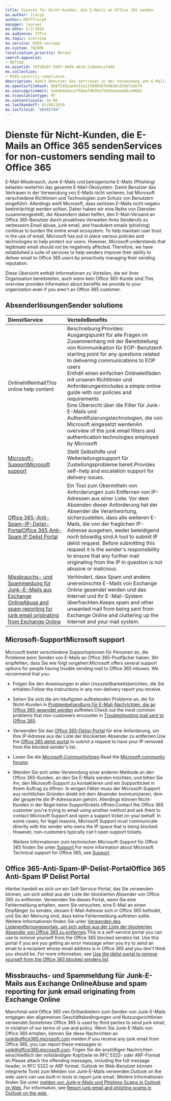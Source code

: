 ```yaml
---
title: Dienste für Nicht-Kunden, die E-Mails an Office 365 senden
ms.author: tracyp
author: MSFTTracyP
manager: laurawi
ms.date: 5/2/2016
ms.audience: ITPro
ms.topic: overview
ms.service: O365-seccomp
ms.custom: TN2DMC
localization_priority: Normal
search.appverid:
- MET150
ms.assetid: 19fd3e0f-8dbf-4049-a810-2c8ee6cefd48
ms.collection:
- M365-security-compliance
description: Damit Benutzer das Vertrauen in der Verwendung von E-Mails nicht verlieren, hat Microsoft verschiedene Richtlinien und Technologien zum Schutz von Benutzern eingeführt.
ms.openlocfilehash: 868f5491ae9433e115090567b40abcd39ef2ebf8
ms.sourcegitcommit: 5eb664b6ecef94aef4018a75684ee4ae66c486bb
ms.translationtype: MT
ms.contentlocale: de-DE
ms.lasthandoff: 03/08/2019
ms.locfileid: "30492794"
---
```

# <a name="services-for-non-customers-sending-mail-to-office-365"></a><span data-ttu-id="dfcf2-103">Dienste für Nicht-Kunden, die E-Mails an Office 365 senden</span><span class="sxs-lookup"><span data-stu-id="dfcf2-103">Services for non-customers sending mail to Office 365</span></span>
  
<span data-ttu-id="dfcf2-p101">E-Mail-Missbrauch, Junk-E-Mails und betrügerische E-Mails (Phishing) belasten weiterhin das gesamte E-Mail-Ökosystem. Damit Benutzer das Vertrauen in der Verwendung von E-Mails nicht verlieren, hat Microsoft verschiedene Richtlinien und Technologien zum Schutz von Benutzern eingeführt. Allerdings weiß Microsoft, dass seriösen E-Mails nicht negativ beeinträchtigt werden sollten. Daher haben wir eine Reihe von Diensten zusammengestellt, die Absendern dabei helfen, den E-Mail-Versand an Office 365-Benutzer durch proaktives Verwalten ihres Senderufs zu verbessern.</span><span class="sxs-lookup"><span data-stu-id="dfcf2-p101">Email abuse, junk email, and fraudulent emails (phishing) continue to burden the entire email ecosystem. To help maintain user trust in the use of email, Microsoft has put in place various policies and technologies to help protect our users. However, Microsoft understands that legitimate email should not be negatively affected. Therefore, we have established a suite of services to help senders improve their ability to deliver email to Office 365 users by proactively managing their sending reputation.</span></span>
  
<span data-ttu-id="dfcf2-108">Diese Übersicht enthält Informationen zu Vorteilen, die wir Ihrer Organisation bereitstellen, auch wenn kein Office 365-Kunde sind.</span><span class="sxs-lookup"><span data-stu-id="dfcf2-108">This overview provides information about benefits we provide to your organization even if you aren't an Office 365 customer.</span></span>
  
## <a name="sender-solutions"></a><span data-ttu-id="dfcf2-109">Absenderlösungen</span><span class="sxs-lookup"><span data-stu-id="dfcf2-109">Sender solutions</span></span>
<span data-ttu-id="dfcf2-110"><a name="sectionSection0"> </a></span><span class="sxs-lookup"><span data-stu-id="dfcf2-110"></span></span>

|<span data-ttu-id="dfcf2-111">**Dienst**</span><span class="sxs-lookup"><span data-stu-id="dfcf2-111">**Service**</span></span>|<span data-ttu-id="dfcf2-112">**Vorteile**</span><span class="sxs-lookup"><span data-stu-id="dfcf2-112">**Benefits**</span></span>|
|:-----|:-----|
|<span data-ttu-id="dfcf2-113">Onlinehilfeinhalt</span><span class="sxs-lookup"><span data-stu-id="dfcf2-113">This online help content</span></span>  <br/> | <span data-ttu-id="dfcf2-114">Beschreibung:</span><span class="sxs-lookup"><span data-stu-id="dfcf2-114">Provides:</span></span>  <br/>  <span data-ttu-id="dfcf2-115">Ausgangspunkt für alle Fragen im Zusammenhang mit der Bereitstellung von Kommunikation für EOP-Benutzer</span><span class="sxs-lookup"><span data-stu-id="dfcf2-115">A starting point for any questions related to delivering communications to EOP users</span></span>  <br/>  <span data-ttu-id="dfcf2-116">Enthält einen einfachen Onlineleitfaden mit unseren Richtlinien und Anforderungen</span><span class="sxs-lookup"><span data-stu-id="dfcf2-116">Includes a simple online guide with our policies and requirements</span></span>  <br/>  <span data-ttu-id="dfcf2-117">Eine Übersicht über die Filter für Junk-E-Mails und Authentifizierungstechnologien, die von Microsoft eingesetzt werden</span><span class="sxs-lookup"><span data-stu-id="dfcf2-117">An overview of the junk email filters and authentication technologies employed by Microsoft</span></span>  <br/> |
|[<span data-ttu-id="dfcf2-118">Microsoft-Support</span><span class="sxs-lookup"><span data-stu-id="dfcf2-118">Microsoft support</span></span>](services-for-non-customers.md#AboutSupport) <br/> |<span data-ttu-id="dfcf2-119">Stellt Selbsthilfe und Weiterleitungssupport für Zustellungsprobleme bereit.</span><span class="sxs-lookup"><span data-stu-id="dfcf2-119">Provides self-help and escalation support for delivery issues.</span></span>  <br/> |
|[<span data-ttu-id="dfcf2-120">Office 365-Anti-Spam-IP-Delist-Portal</span><span class="sxs-lookup"><span data-stu-id="dfcf2-120">Office 365 Anti-Spam IP Delist Portal</span></span>](services-for-non-customers.md#DelistPortal) <br/> |<span data-ttu-id="dfcf2-p102">Ein Tool zum Übermitteln von Anforderungen zum Entfernen von IP-Adressen aus einer Liste. Vor dem Absenden dieser Anforderung hat der Absender die Verantwortung, sicherzustellen, dass alle weiteren E-Mails, die von der fraglichen IP-Adresse ausgehen, weder beleidigend noch böswillig sind.</span><span class="sxs-lookup"><span data-stu-id="dfcf2-p102">A tool to submit IP delist request. Before submitting this request it is the sender's responsibility to ensure that any further mail originating from the IP in question is not abusive or malicious.</span></span>  <br/> |
|[<span data-ttu-id="dfcf2-123">Missbrauchs- und Spammeldung für Junk-E-Mails aus Exchange Online</span><span class="sxs-lookup"><span data-stu-id="dfcf2-123">Abuse and spam reporting for junk email originating from Exchange Online</span></span>](services-for-non-customers.md#ReportOurJunk) <br/> |<span data-ttu-id="dfcf2-124">Verhindert, dass Spam und andere unerwünschte E-Mails von Exchange Online gesendet werden und das Internet und Ihr E-Mail-System überfrachten.</span><span class="sxs-lookup"><span data-stu-id="dfcf2-124">Keeps spam and other unwanted mail from being sent from Exchange Online and cluttering up the Internet and your mail system.</span></span>  <br/> |
   
## <a name="microsoft-support"></a><span data-ttu-id="dfcf2-125">Microsoft-Support</span><span class="sxs-lookup"><span data-stu-id="dfcf2-125">Microsoft support</span></span>
<span data-ttu-id="dfcf2-126"><a name="AboutSupport"> </a></span><span class="sxs-lookup"><span data-stu-id="dfcf2-126"></span></span>

<span data-ttu-id="dfcf2-p103">Microsoft bietet verschiedene Supportoptionen für Personen an, die Probleme beim Senden von E-Mails an Office 365-Postfächer haben. Wir empfehlen, dass Sie wie folgt vorgehen:</span><span class="sxs-lookup"><span data-stu-id="dfcf2-p103">Microsoft offers several support options for people having trouble sending mail to Office 365 inboxes. We recommend that you:</span></span>
  
- <span data-ttu-id="dfcf2-129">Folgen Sie den Anweisungen in allen Unzustellbarkeitsberichten, die Sie erhalten.</span><span class="sxs-lookup"><span data-stu-id="dfcf2-129">Follow the instructions in any non-delivery report you receive.</span></span>
    
- <span data-ttu-id="dfcf2-130">Sehen Sie sich die am häufigsten auftretenden Probleme an, die für Nicht-Kunden in [Problembehandlung für E-Mail-Nachrichten, die an Office 365 gesendet werden](troubleshooting-mail-sent-to-office-365.md) auftreten.</span><span class="sxs-lookup"><span data-stu-id="dfcf2-130">Check out the most common problems that non-customers encounter in [Troubleshooting mail sent to Office 365](troubleshooting-mail-sent-to-office-365.md).</span></span>
    
- <span data-ttu-id="dfcf2-131">Verwenden Sie das [Office 365-Delist-Portal](https://sender.office.com) für eine Anforderung, um Ihre IP-Adresse aus der Liste der blockierten Absender zu entfernen.</span><span class="sxs-lookup"><span data-stu-id="dfcf2-131">Use the [Office 365 delist portal](https://sender.office.com) to submit a request to have your IP removed from the blocked sender's list.</span></span> 
    
- <span data-ttu-id="dfcf2-132">Lesen Sie die [Microsoft-Communityforen](https://community.office365.com/en-us/f/).</span><span class="sxs-lookup"><span data-stu-id="dfcf2-132">Read the [Microsoft community forums](https://community.office365.com/en-us/f/).</span></span>
    
- <span data-ttu-id="dfcf2-p104">Wenden Sie sich unter Verwendung einer anderen Methode an den Office 365-Kunden, an den Sie E-Mails senden möchten, und bitten Sie ihn, den Microsoft-Support zu kontaktieren und ein Supportticket in Ihrem Auftrag zu öffnen. In einigen Fällen muss der Microsoft-Support aus rechtlichen Gründen direkt mit dem Absender kommunizieren, dem der gesperrte die IP-Adressraum gehört. Allerdings können Nicht-Kunden in der Regel keine Supporttickets öffnen.</span><span class="sxs-lookup"><span data-stu-id="dfcf2-p104">Contact the Office 365 customer you're trying to email using another method and ask them to contact Microsoft Support and open a support ticket on your behalf. In some cases, for legal reasons, Microsoft Support must communicate directly with the sender who owns the IP space that is being blocked. However, non-customers typically can't open support tickets.</span></span>
    
     <span data-ttu-id="dfcf2-136">Weitere Informationen zum technischen Microsoft-Support für Office 365 finden Sie unter [Support](https://technet.microsoft.com/library/office-365-support.aspx).</span><span class="sxs-lookup"><span data-stu-id="dfcf2-136">For more information about Microsoft Technical support for Office 365, see [Support](https://technet.microsoft.com/library/office-365-support.aspx).</span></span>
    
## <a name="office-365-anti-spam-ip-delist-portal"></a><span data-ttu-id="dfcf2-137">Office 365-Anti-Spam-IP-Delist-Portal</span><span class="sxs-lookup"><span data-stu-id="dfcf2-137">Office 365 Anti-Spam IP Delist Portal</span></span>
<span data-ttu-id="dfcf2-138"><a name="DelistPortal"> </a></span><span class="sxs-lookup"><span data-stu-id="dfcf2-138"></span></span>

<span data-ttu-id="dfcf2-p105">Hierbei handelt es sich um ein Self-Service-Portal, das Sie verwenden können, um sich selbst aus der Liste der blockierten Absender von Office 365 zu entfernen. Verwenden Sie dieses Portal, wenn Sie eine Fehlermeldung erhalten, wenn Sie versuchen, eine E-Mail an einen Empfänger zu senden, dessen E-Mail-Adresse sich in Office 365 befindet, und Sie der Meinung sind, dass keine Fehlermeldung auftreten sollte. Weitere Informationen finden Sie unter [Verwenden des Listenentfernungsportals, um sich selbst aus der Liste der blockierten Absender von Office 365 zu entfernen](use-the-delist-portal-to-remove-yourself-from-the-office-365-blocked-senders-lis.md).</span><span class="sxs-lookup"><span data-stu-id="dfcf2-p105">This is a self-service portal you can use to remove yourself from the Office 365 blocked senders list. Use this portal if you are you getting an error message when you try to send an email to a recipient whose email address is in Office 365 and you don't think you should be. For more information, see [Use the delist portal to remove yourself from the Office 365 blocked senders list](use-the-delist-portal-to-remove-yourself-from-the-office-365-blocked-senders-lis.md).</span></span>
  
## <a name="abuse-and-spam-reporting-for-junk-email-originating-from-exchange-online"></a><span data-ttu-id="dfcf2-142">Missbrauchs- und Spammeldung für Junk-E-Mails aus Exchange Online</span><span class="sxs-lookup"><span data-stu-id="dfcf2-142">Abuse and spam reporting for junk email originating from Exchange Online</span></span>
<span data-ttu-id="dfcf2-143"><a name="ReportOurJunk"> </a></span><span class="sxs-lookup"><span data-stu-id="dfcf2-143"></span></span>

<span data-ttu-id="dfcf2-144">Manchmal wird Office 365 von Drittanbietern zum Senden von Junk-E-Mails entgegen den allgemeinen Geschäftsbedingungen und Nutzungsrichtlinien verwendet.</span><span class="sxs-lookup"><span data-stu-id="dfcf2-144">Sometimes Office 365 is used by third parties to send junk email, in violation of our terms of use and policy.</span></span> <span data-ttu-id="dfcf2-145">Wenn Sie Junk-E-Mails von Office 365 erhalten, können Sie diese Nachrichten an [junk@office365.microsoft.com](mailto:junk@office365.microsoft.com) melden.</span><span class="sxs-lookup"><span data-stu-id="dfcf2-145">If you receive any junk email from Office 365, you can report these messages to [junk@office365.microsoft.com](mailto:junk@office365.microsoft.com).</span></span> <span data-ttu-id="dfcf2-146">Fügen Sie die anstößigen Nachrichten einschließlich der vollständigen Kopfzeile im RFC 5322- oder ARF-Format an.</span><span class="sxs-lookup"><span data-stu-id="dfcf2-146">Please attach the offending messages, including the full message header, in RFC 5322 or ARF format.</span></span> <span data-ttu-id="dfcf2-147">Outlook im Web-Benutzer können integrierte Tools zum Melden von Junk-E-Mails verwenden.</span><span class="sxs-lookup"><span data-stu-id="dfcf2-147">Outlook on the web users can use built-in tools to report junk email.</span></span> <span data-ttu-id="dfcf2-148">Weitere Informationen finden Sie unter [melden von Junk-e-Mails und Phishing-Scams in Outlook im Web ](report-junk-email-and-phishing-scams-in-outlook-on-the-web-eop.md).</span><span class="sxs-lookup"><span data-stu-id="dfcf2-148">For information, see [Report junk email and phishing scams in Outlook on the web ](report-junk-email-and-phishing-scams-in-outlook-on-the-web-eop.md).</span></span>
  

